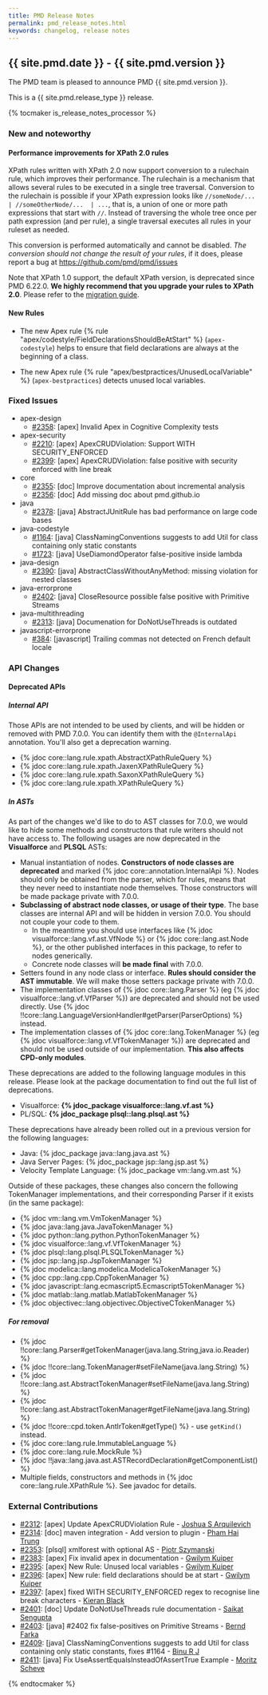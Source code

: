 ```yaml
---
title: PMD Release Notes
permalink: pmd_release_notes.html
keywords: changelog, release notes
---
```


## {{ site.pmd.date }} - {{ site.pmd.version }}

The PMD team is pleased to announce PMD {{ site.pmd.version }}.

This is a {{ site.pmd.release_type }} release.

{% tocmaker is_release_notes_processor %}

### New and noteworthy

#### Performance improvements for XPath 2.0 rules

XPath rules written with XPath 2.0 now support conversion to a rulechain rule, which
improves their performance. The rulechain is a mechanism that allows several rules
to be executed in a single tree traversal. Conversion to the rulechain is possible if
your XPath expression looks like `//someNode/... | //someOtherNode/...  | ...`, that
is, a union of one or more path expressions that start with `//`. Instead of traversing
the whole tree once per path expression (and per rule), a single traversal executes all
rules in your ruleset as needed.

This conversion is performed automatically and cannot be disabled. *The conversion should
not change the result of your rules*, if it does, please report a bug at https://github.com/pmd/pmd/issues

Note that XPath 1.0 support, the default XPath version, is deprecated since PMD 6.22.0.
**We highly recommend that you upgrade your rules to XPath 2.0**. Please refer to the [migration guide](https://pmd.github.io/latest/pmd_userdocs_extending_writing_xpath_rules.html#migrating-from-10-to-20).

#### New Rules

*   The new Apex rule {% rule "apex/codestyle/FieldDeclarationsShouldBeAtStart" %} (`apex-codestyle`)
    helps to ensure that field declarations are always at the beginning of a class.

*   The new Apex rule {% rule "apex/bestpractices/UnusedLocalVariable" %} (`apex-bestpractices`) detects unused
    local variables.

### Fixed Issues

*   apex-design
    *   [#2358](https://github.com/pmd/pmd/issues/2358): \[apex] Invalid Apex in Cognitive Complexity tests
*   apex-security
    *   [#2210](https://github.com/pmd/pmd/issues/2210): \[apex] ApexCRUDViolation: Support WITH SECURITY_ENFORCED
    *   [#2399](https://github.com/pmd/pmd/issues/2399): \[apex] ApexCRUDViolation: false positive with security enforced with line break
*   core
    *   [#2355](https://github.com/pmd/pmd/issues/2355): \[doc] Improve documentation about incremental analysis
    *   [#2356](https://github.com/pmd/pmd/issues/2356): \[doc] Add missing doc about pmd.github.io
*   java
    *   [#2378](https://github.com/pmd/pmd/issues/2378): \[java] AbstractJUnitRule has bad performance on large code bases
*   java-codestyle
    *   [#1164](https://github.com/pmd/pmd/issues/1164): \[java] ClassNamingConventions suggests to add Util for class containing only static constants
    *   [#1723](https://github.com/pmd/pmd/issues/1723): \[java] UseDiamondOperator false-positive inside lambda
*   java-design
    *   [#2390](https://github.com/pmd/pmd/issues/2390): \[java] AbstractClassWithoutAnyMethod: missing violation for nested classes
*   java-errorprone
    *   [#2402](https://github.com/pmd/pmd/issues/2402): \[java] CloseResource possible false positive with Primitive Streams
*   java-multithreading
    *   [#2313](https://github.com/pmd/pmd/issues/2313): \[java] Documenation for DoNotUseThreads is outdated
*   javascript-errorprone
    *   [#384](https://github.com/pmd/pmd/issues/384): \[javascript] Trailing commas not detected on French default locale

### API Changes

#### Deprecated APIs

##### Internal API

Those APIs are not intended to be used by clients, and will be hidden or removed with PMD 7.0.0.
You can identify them with the `@InternalApi` annotation. You'll also get a deprecation warning.

*   {% jdoc core::lang.rule.xpath.AbstractXPathRuleQuery %}
*   {% jdoc core::lang.rule.xpath.JaxenXPathRuleQuery %}
*   {% jdoc core::lang.rule.xpath.SaxonXPathRuleQuery %}
*   {% jdoc core::lang.rule.xpath.XPathRuleQuery %}

##### In ASTs

As part of the changes we'd like to do to AST classes for 7.0.0, we would like to
hide some methods and constructors that rule writers should not have access to.
The following usages are now deprecated in the **Visualforce** and **PLSQL** ASTs:

*   Manual instantiation of nodes. **Constructors of node classes are deprecated** and
    marked {% jdoc core::annotation.InternalApi %}. Nodes should only be obtained from the parser,
    which for rules, means that they never need to instantiate node themselves.
    Those constructors will be made package private with 7.0.0.
*   **Subclassing of abstract node classes, or usage of their type**. The base classes are internal API
    and will be hidden in version 7.0.0. You should not couple your code to them.
    *   In the meantime you should use interfaces like {% jdoc visualforce::lang.vf.ast.VfNode %} or
        {% jdoc core::lang.ast.Node %}, or the other published interfaces in this package,
        to refer to nodes generically.
    *   Concrete node classes will **be made final** with 7.0.0.
*   Setters found in any node class or interface. **Rules should consider the AST immutable**.
    We will make those setters package private with 7.0.0.
*   The implementation classes of {% jdoc core::lang.Parser %} (eg {% jdoc visualforce::lang.vf.VfParser %}) are deprecated and should not be used directly.
    Use {% jdoc !!core::lang.LanguageVersionHandler#getParser(ParserOptions) %} instead.
*   The implementation classes of {% jdoc core::lang.TokenManager %} (eg {% jdoc visualforce::lang.vf.VfTokenManager %}) are deprecated and should not be used outside of our implementation.
    **This also affects CPD-only modules**.

These deprecations are added to the following language modules in this release.
Please look at the package documentation to find out the full list of deprecations.
* Visualforce: **{% jdoc_package visualforce::lang.vf.ast %}**
* PL/SQL: **{% jdoc_package plsql::lang.plsql.ast %}**

These deprecations have already been rolled out in a previous version for the
following languages:
* Java: {% jdoc_package java::lang.java.ast %}
* Java Server Pages: {% jdoc_package jsp::lang.jsp.ast %}
* Velocity Template Language: {% jdoc_package vm::lang.vm.ast %}

Outside of these packages, these changes also concern the following TokenManager
implementations, and their corresponding Parser if it exists (in the same package):

*   {% jdoc vm::lang.vm.VmTokenManager %}
*   {% jdoc java::lang.java.JavaTokenManager %}
*   {% jdoc python::lang.python.PythonTokenManager %}
*   {% jdoc visualforce::lang.vf.VfTokenManager %}
*   {% jdoc plsql::lang.plsql.PLSQLTokenManager %}
*   {% jdoc jsp::lang.jsp.JspTokenManager %}
*   {% jdoc modelica::lang.modelica.ModelicaTokenManager %}
*   {% jdoc cpp::lang.cpp.CppTokenManager %}
*   {% jdoc javascript::lang.ecmascript5.Ecmascript5TokenManager %}
*   {% jdoc matlab::lang.matlab.MatlabTokenManager %}
*   {% jdoc objectivec::lang.objectivec.ObjectiveCTokenManager %}

##### For removal

*   {% jdoc !!core::lang.Parser#getTokenManager(java.lang.String,java.io.Reader) %}
*   {% jdoc !!core::lang.TokenManager#setFileName(java.lang.String) %}
*   {% jdoc !!core::lang.ast.AbstractTokenManager#setFileName(java.lang.String) %}
*   {% jdoc !!core::lang.ast.AbstractTokenManager#getFileName(java.lang.String) %}
*   {% jdoc !!core::cpd.token.AntlrToken#getType() %} - use `getKind()` instead.
*   {% jdoc core::lang.rule.ImmutableLanguage %}
*   {% jdoc core::lang.rule.MockRule %}
*   {% jdoc !!java::lang.java.ast.ASTRecordDeclaration#getComponentList() %}
*   Multiple fields, constructors and methods in {% jdoc core::lang.rule.XPathRule %}. See javadoc for details.

### External Contributions

*   [#2312](https://github.com/pmd/pmd/pull/2312): \[apex] Update ApexCRUDViolation Rule - [Joshua S Arquilevich](https://github.com/jarquile)
*   [#2314](https://github.com/pmd/pmd/pull/2314): \[doc] maven integration - Add version to plugin - [Pham Hai Trung](https://github.com/gpbp)
*   [#2353](https://github.com/pmd/pmd/pull/2353): \[plsql] xmlforest with optional AS - [Piotr Szymanski](https://github.com/szyman23)
*   [#2383](https://github.com/pmd/pmd/pull/2383): \[apex] Fix invalid apex in documentation - [Gwilym Kuiper](https://github.com/gwilymatgearset)
*   [#2395](https://github.com/pmd/pmd/pull/2395): \[apex] New Rule: Unused local variables - [Gwilym Kuiper](https://github.com/gwilymatgearset)
*   [#2396](https://github.com/pmd/pmd/pull/2396): \[apex] New rule: field declarations should be at start - [Gwilym Kuiper](https://github.com/gwilymatgearset)
*   [#2397](https://github.com/pmd/pmd/pull/2397): \[apex] fixed WITH SECURITY_ENFORCED regex to recognise line break characters - [Kieran Black](https://github.com/kieranlblack)
*   [#2401](https://github.com/pmd/pmd/pull/2401): \[doc] Update DoNotUseThreads rule documentation - [Saikat Sengupta](https://github.com/s4ik4t)
*   [#2403](https://github.com/pmd/pmd/pull/2403): \[java] #2402 fix false-positives on Primitive Streams - [Bernd Farka](https://github.com/BerndFarkaDyna)
*   [#2409](https://github.com/pmd/pmd/pull/2409): \[java] ClassNamingConventions suggests to add Util for class containing only static constants, fixes #1164 - [Binu R J](https://github.com/binu-r)
*   [#2411](https://github.com/pmd/pmd/pull/2411): \[java] Fix UseAssertEqualsInsteadOfAssertTrue Example - [Moritz Scheve](https://github.com/Blightbuster)

{% endtocmaker %}

